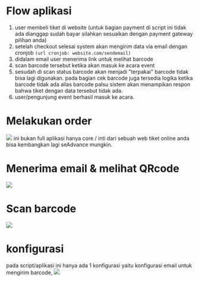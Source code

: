 # Flow aplikasi
1. user membeli tiket di website (untuk bagian payment di script ini tidak ada dianggap sudah bayar silahkan sesuaikan dengan payment gateway pilihan anda)
2. setelah checkout selesai system akan mengirim data via email dengan cronjob <code>(url cronjob: website.com/sendemail)</code>
3. didalam email user menerima link untuk melihat barcode
4. scan barcode tersebut ketika akan masuk ke acara event
5. sesudah di scan status barcode akan menjadi "terpakai" barcode tidak bisa lagi digunakan. pada bagian cek barcode juga tersedia logika ketika barcode tidak ada alias barcode palsu sistem akan menampikan respon bahwa tiket dengan data tersebut tidak ada.
6. user/pengunjung event berhasil masuk ke acara.

# Melakukan order
<img src="https://i.ibb.co/GQcp8Y3/order.gif">
ini bukan full aplikasi hanya core / inti dari sebuah web tiket online anda bisa kembangkan lagi seAdvance mungkin.

# Menerima email & melihat QRcode
<img src="https://i.postimg.cc/vTtFkCnw/email-cek-QR.gif">

# Scan barcode

<img src="https://i.ibb.co/pwyymC3/Scan-Barcode-1.gif">


# konfigurasi
pada script/aplikasi ini hanya ada 1 konfigurasi yaitu konfigurasi email untuk mengirim barcode,
<img src="https://i.ibb.co/jkXX7F9/set.png">

